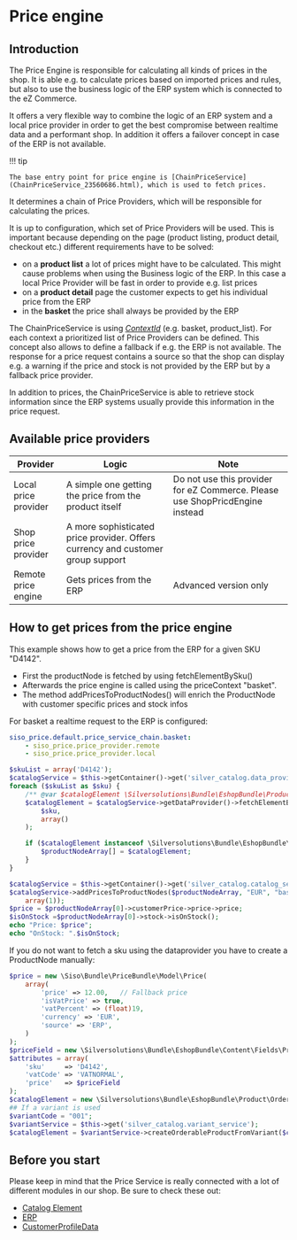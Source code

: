 # Price engine

## Introduction

The Price Engine is responsible for calculating all kinds of prices in the shop. It is able e.g. to calculate prices based on imported prices and rules, but also to use the business logic of the ERP system which is connected to the eZ Commerce. 

It offers a very flexible way to combine the logic of an ERP system and a local price provider in order to get the best compromise between realtime data and a performant shop. In addition it offers a failover concept in case of the ERP is not available. 

!!! tip

    The base entry point for price engine is [ChainPriceService](ChainPriceService_23560686.html), which is used to fetch prices.

It determines a chain of Price Providers, which will be responsible for calculating the prices. 

It is up to configuration, which set of Price Providers will be used. This is important because depending on the page (product listing, product detail, checkout etc.)  different requirements have to be solved:

- on a **product list** a lot of prices might have to be calculated. This might cause problems when using the Business logic of the ERP. In this case a local Price Provider will be fast in order to provide e.g. list prices
- on a **product detail** page the customer expects to get his individual price from the ERP
- in the **basket** the price shall always be provided by the ERP

The ChainPriceService is using *[ContextId](Term---ContextId_23560381.html)* (e.g. basket, product\_list). For each context a prioritized  list of Price Providers can be defined. This concept also allows to define a fallback if e.g. the ERP is not available. The response for a price request contains a source so that the shop can display e.g. a warning if the price and stock is not provided by the ERP but by a fallback price provider. 

In addition to prices, the ChainPriceService is able to retrieve stock information since the ERP systems usually provide this information in the price request. 

## Available price providers

|Provider|Logic|Note|
|--- |--- |--- |
|Local price provider|A simple one getting the price from the product itself|Do not use this provider for eZ Commerce. Please use ShopPricdEngine instead|
|Shop price provider|A more sophisticated price provider. Offers currency and customer group support||
|Remote price engine|Gets prices from the ERP|Advanced version only|

## How to get prices from the price engine

This example shows how to get a price from the ERP for a given SKU "D4142". 

- First the productNode is fetched by using fetchElementBySku()
- Afterwards the price engine is called using the priceContext "basket". 
- The method addPricesToProductNodes() will enrich the ProductNode with customer specific prices and stock infos

For basket a realtime request to the ERP is configured:

``` yaml
siso_price.default.price_service_chain.basket:
    - siso_price.price_provider.remote
    - siso_price.price_provider.local
```

``` php
$skuList = array('D4142');
$catalogService = $this->getContainer()->get('silver_catalog.data_provider_service');
foreach ($skuList as $sku) {
    /** @var $catalogElement \Silversolutions\Bundle\EshopBundle\Product\ProductNode */
    $catalogElement = $catalogService->getDataProvider()->fetchElementBySku(
        $sku,
        array()
    );

    if ($catalogElement instanceof \Silversolutions\Bundle\EshopBundle\Catalog\CatalogElement) {
        $productNodeArray[] = $catalogElement;
    }
}

$catalogService = $this->getContainer()->get('silver_catalog.catalog_service');
$catalogService->addPricesToProductNodes($productNodeArray, "EUR", "basket",
    array(1));
$price = $productNodeArray[0]->customerPrice->price->price;
$isOnStock =$productNodeArray[0]->stock->isOnStock();
echo "Price: $price";
echo "OnStock: ".$isOnStock;
```

If you do not want to fetch a sku using the dataprovider you have to create a ProductNode manually:

``` php
$price = new \Siso\Bundle\PriceBundle\Model\Price(
    array(
        'price' => 12.00,   // Fallback price
        'isVatPrice' => true,
        'vatPercent' => (float)19,
        'currency' => 'EUR',
        'source' => 'ERP',
    )
);
$priceField = new \Silversolutions\Bundle\EshopBundle\Content\Fields\PriceField(array('price' => $price));
$attributes = array(
    'sku'     => 'D4142',
    'vatCode' => 'VATNORMAL',
    'price'   => $priceField
);
$catalogElement = new \Silversolutions\Bundle\EshopBundle\Product\OrderableProductNode($attributes, $urlService);
## If a variant is used
$variantCode = "001";
$variantService = $this->get('silver_catalog.variant_service');
$catalogElement = $variantService->createOrderableProductFromVariant($catalogElement, $variantCode);
```

## Before you start 

Please keep in mind that the Price Service is really connected with a lot of different modules in our shop. Be sure to check these out:

- [Catalog Element](http://confluence.ng.silverproducts.de/display/EX/CatalogElement)
- [ERP](http://confluence.ng.silverproducts.de/display/EX/ERP)
- [CustomerProfileData](Customers_23560704.html)
